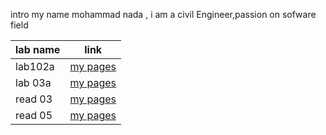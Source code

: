 intro 
my name mohammad nada , i am a civil Engineer,passion on sofware field 


| lab name  | link |
| ------------- | ------------- |
| lab102a  | [my pages](https://mohmmadnada.github.io/reading-notes/)  |
| lab 03a  | [my pages](https://mohmmadnada.github.io/reading-notes/)  |
| read 03  | [my pages](https://mohmmadnada.github.io/reading-notes/read03)  |
| read 05  | [my pages](https://mohmmadnada.github.io/read05/)  |


